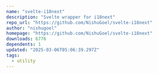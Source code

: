```yaml
---
name: "svelte-i18next"
description: "Svelte wrapper for i18next"
repo_url: "https://github.com/NishuGoel/svelte-i18next"
author: "nishugoel"
homepage: "https://github.com/NishuGoel/svelte-i18next"
downloads: 6776
dependents: 1
updated: "2025-03-06T05:06:39.297Z"
tags: 
  - utility
---
```

